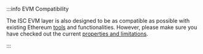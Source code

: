 :::info EVM Compatibility

The ISC EVM layer is also designed to be as compatible as possible with existing Ethereum
[tools](../../guides/developer/iota-chains/getting-started/tools.mdx) and functionalities. However, please make sure you have checked out the current
[properties and limitations](../../guides/developer/iota-chains/getting-started/compatibility.md).

:::